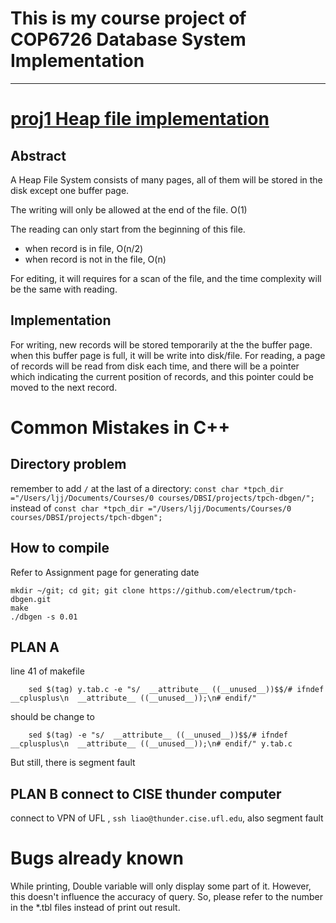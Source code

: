 # This is my course project of COP6726 Database System Implementation

---
# [proj1 Heap file implementation](/proj1/P1)

## Abstract
A Heap File System consists of many pages, all of them will be stored in the disk except one buffer page.

The writing will only be allowed at the end of the file. O(1)

The reading can only start from the beginning of this file.
- when record is in file, O(n/2)
- when record is not in the file, O(n)

For editing, it will requires for a scan of the file, and the time complexity will be the same with reading.

## Implementation
For writing, new records will be stored temporarily at the the buffer page. when this buffer page is full, it will be write into disk/file.
For reading, a page of records will be read from disk each time, and there will be a pointer which indicating the current position of records, and this pointer could be moved to the next record.













# Common Mistakes in C++

## Directory problem
remember to add `/` at the last of a directory:
`const char *tpch_dir ="/Users/ljj/Documents/Courses/0 courses/DBSI/projects/tpch-dbgen/";` instead of `const char *tpch_dir ="/Users/ljj/Documents/Courses/0 courses/DBSI/projects/tpch-dbgen";`

## How to compile

Refer to Assignment page for generating date
```shell
mkdir ~/git; cd git; git clone https://github.com/electrum/tpch-dbgen.git 
make
./dbgen -s 0.01
```

## PLAN A
line 41 of makefile
```shell
	sed $(tag) y.tab.c -e "s/  __attribute__ ((__unused__))$$/# ifndef __cplusplus\n  __attribute__ ((__unused__));\n# endif/" 
```
should be change to
```shell
	sed $(tag) -e "s/  __attribute__ ((__unused__))$$/# ifndef __cplusplus\n  __attribute__ ((__unused__));\n# endif/" y.tab.c
```

But still, there is segment fault

## PLAN B connect to CISE thunder computer
connect to VPN of UFL
, `ssh liao@thunder.cise.ufl.edu`, also segment fault

# Bugs already known
While printing, Double variable will only display some part of it. However, this doesn't influence the accuracy of query.
So, please refer to the number in the *.tbl files instead of print out result.